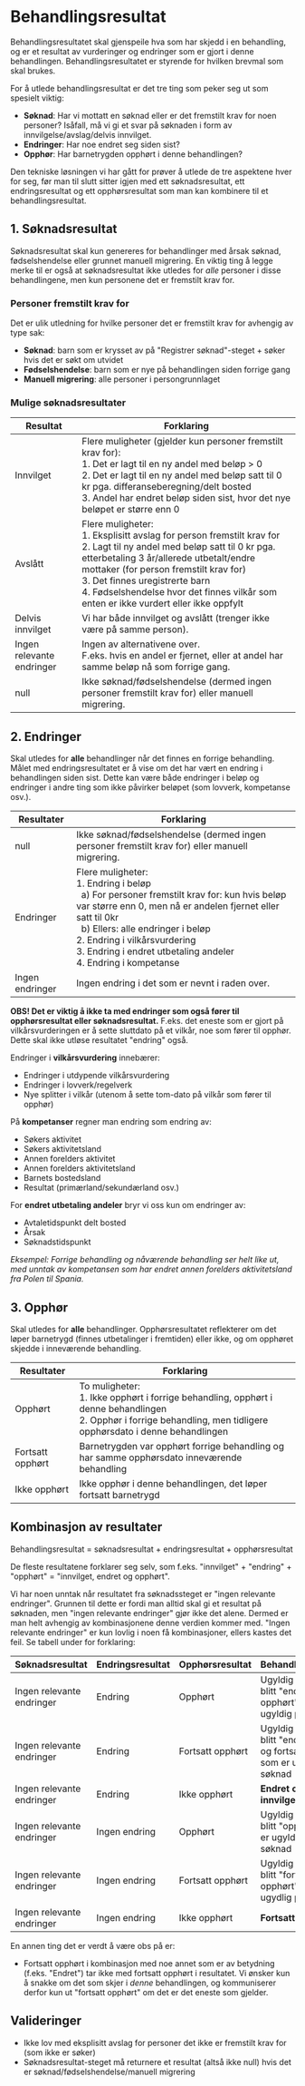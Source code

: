 # Behandlingsresultat
Behandlingsresultatet skal gjenspeile hva som har skjedd i en behandling, og er et resultat av vurderinger og endringer som er gjort i denne behandlingen. Behandlingsresultatet er styrende for hvilken brevmal som skal brukes.

For å utlede behandlingsresultat er det tre ting som peker seg ut som spesielt viktig:
- **Søknad**: Har vi mottatt en søknad eller er det fremstilt krav for noen personer? Isåfall, må vi gi et svar på søknaden i form av innvilgelse/avslag/delvis innvilget. 
- **Endringer**: Har noe endret seg siden sist? 
- **Opphør**: Har barnetrygden opphørt i denne behandlingen?

Den tekniske løsningen vi har gått for prøver å utlede de tre aspektene hver for seg, før man til slutt sitter igjen med ett søknadsresultat, ett endringsresultat og ett opphørsresultat som man kan kombinere til et behandlingsresultat.

## 1. Søknadsresultat
Søknadsresultat skal kun genereres for behandlinger med årsak søknad, fødselshendelse eller grunnet manuell migrering. En viktig ting å legge merke til er også at søknadsresultat ikke utledes for _alle_ personer i disse behandlingene, men kun personene det er fremstilt krav for.

### Personer fremstilt krav for
Det er ulik utledning for hvilke personer det er fremstilt krav for avhengig av type sak:
- **Søknad**: barn som er krysset av på "Registrer søknad"-steget + søker hvis det er søkt om utvidet
- **Fødselshendelse**: barn som er nye på behandlingen siden forrige gang
- **Manuell migrering**: alle personer i persongrunnlaget

### Mulige søknadsresultater

| Resultat                  | Forklaring                                                                                                                                                                                                                                                                                                                                        |
|---------------------------|---------------------------------------------------------------------------------------------------------------------------------------------------------------------------------------------------------------------------------------------------------------------------------------------------------------------------------------------------|
| Innvilget                 | Flere muligheter (gjelder kun personer fremstilt krav for):<br>1. Det er lagt til en ny andel med beløp > 0<br>2. Det er lagt til en ny andel med beløp satt til 0 kr pga. differanseberegning/delt bosted   <br>3. Andel har endret beløp siden sist, hvor det nye beløpet er større enn 0                                                       |
| Avslått                   | Flere muligheter:<br>1. Eksplisitt avslag for person fremstilt krav for<br>2. Lagt til ny andel med beløp satt til 0 kr pga. etterbetaling 3 år/allerede utbetalt/endre mottaker (for person fremstilt krav for) <br> 3. Det finnes uregistrerte barn <br> 4. Fødselshendelse hvor det finnes vilkår som enten er ikke vurdert eller ikke oppfylt |
| Delvis innvilget          | Vi har både innvilget og avslått (trenger ikke være på samme person).                                                                                                                                                                                                                                                                             |
| Ingen relevante endringer | Ingen av alternativene over. <br>F.eks. hvis en andel er fjernet, eller at andel har samme beløp nå som forrige gang.                                                                                                                                                                                                                             |
| null                      | Ikke søknad/fødselshendelse (dermed ingen personer fremstilt krav for) eller manuell migrering.                                                                                                                                                                                                                                                   |


## 2. Endringer
Skal utledes for **alle** behandlinger når det finnes en forrige behandling. Målet med endringsresultatet er å vise om det har vært en endring i behandlingen siden sist. 
Dette kan være både endringer i beløp og endringer i andre ting som ikke påvirker beløpet (som lovverk, kompetanse osv.). 


| Resultater      | Forklaring                                                                                                                                                                                                                                                                                                               |
|-----------------|--------------------------------------------------------------------------------------------------------------------------------------------------------------------------------------------------------------------------------------------------------------------------------------------------------------------------|
| null            | Ikke søknad/fødselshendelse (dermed ingen personer fremstilt krav for) eller manuell migrering.                                                                                                                                                                                                                          |
| Endringer       | Flere muligheter:<br>1. Endring i beløp <br>&nbsp; a) For personer fremstilt krav for: kun hvis beløp var større enn 0, men nå er andelen fjernet eller satt til 0kr <br>&nbsp; b) Ellers: alle endringer i beløp <br>2. Endring i vilkårsvurdering<br>3. Endring i endret utbetaling andeler<br>4. Endring i kompetanse |
| Ingen endringer | Ingen endring i det som er nevnt i raden over.                                                                                                                                                                                                                                                                           |

 
 **OBS! Det er viktig å ikke ta med endringer som også fører til opphørsresultat eller søknadsresultat.** F.eks. det eneste som er gjort på vilkårsvurderingen er å sette sluttdato på et vilkår, noe som fører til opphør. Dette skal ikke utløse resultatet "endring" også.

Endringer i **vilkårsvurdering** innebærer:
- Endringer i utdypende vilkårsvurdering
- Endringer i lovverk/regelverk
- Nye splitter i vilkår (utenom å sette tom-dato på vilkår som fører til opphør)

På **kompetanser** regner man endring som endring av:
- Søkers aktivitet
- Søkers aktivitetsland
- Annen forelders aktivitet
- Annen forelders aktivitetsland
- Barnets bostedsland
- Resultat (primærland/sekundærland osv.)

For **endret utbetaling andeler** bryr vi oss kun om endringer av:
- Avtaletidspunkt delt bosted
- Årsak
- Søknadstidspunkt

_Eksempel: Forrige behandling og nåværende behandling ser helt like ut, med unntak av kompetansen som har endret annen forelders aktivitetsland fra Polen til Spania._

## 3. Opphør
Skal utledes for **alle** behandlinger. Opphørsresultatet reflekterer om det løper barnetrygd (finnes utbetalinger i fremtiden) eller ikke, og om opphøret skjedde i inneværende behandling. 

| Resultater       | Forklaring                                                                                                                                                             |
|------------------|------------------------------------------------------------------------------------------------------------------------------------------------------------------------|
| Opphørt          | To muligheter:<br>1. Ikke opphørt i forrige behandling, opphørt i denne behandlingen<br>2. Opphør i forrige behandling, men tidligere opphørsdato i denne behandlingen |
| Fortsatt opphørt | Barnetrygden var opphørt forrige behandling og har samme opphørsdato inneværende behandling                                                                            |
| Ikke opphørt     | Ikke opphør i denne behandlingen, det løper fortsatt barnetrygd                                                                                                        |


## Kombinasjon av resultater
Behandlingsresultat = søknadsresultat + endringsresultat + opphørsresultat

De fleste resultatene forklarer seg selv, som f.eks. "innvilget" + "endring" + "opphørt" = "innvilget, endret og opphørt".

Vi har noen unntak når resultatet fra søknadssteget er "ingen relevante endringer". Grunnen til dette er fordi man alltid skal gi et resultat på søknaden, men "ingen relevante endringer" gjør ikke det alene. Dermed er man helt avhengig av kombinasjonene denne verdien kommer med. "Ingen relevante endringer" er kun lovlig i noen få kombinasjoner, ellers kastes det feil. Se tabell under for forklaring:

| Søknadsresultat           | Endringsresultat | Opphørsresultat  | Behandlingsresultat                                                                   |
|---------------------------|------------------|------------------|---------------------------------------------------------------------------------------|
| Ingen relevante endringer | Endring          | Opphørt          | Ugyldig - ville ha blitt "endret og opphørt" som er ugyldig på søknad                 |
| Ingen relevante endringer | Endring          | Fortsatt opphørt | Ugyldig - ville ha blitt "endret/endret og fortsatt opphørt" som er ugyldig på søknad |
| Ingen relevante endringer | Endring          | Ikke opphørt     | **Endret og fortsatt innvilget**                                                      |
| Ingen relevante endringer | Ingen endring    | Opphørt          | Ugyldig - ville ha blitt "opphørt" som er ugyldig på søknad                           |
| Ingen relevante endringer | Ingen endring    | Fortsatt opphørt | Ugyldig - ville ha blitt "fortsatt opphørt" som er ugydlig på søknad                  |
| Ingen relevante endringer | Ingen endring    | Ikke opphørt     | **Fortsatt innvilget**                                                                |

En annen ting det er verdt å være obs på er:
- Fortsatt opphørt i kombinasjon med noe annet som er av betydning (f.eks. "Endret") tar ikke med fortsatt opphørt i resultatet. Vi ønsker kun å snakke om det som skjer i _denne_ behandlingen, og kommuniserer derfor kun ut "fortsatt opphørt" om det er det eneste som gjelder.

## Valideringer
- Ikke lov med eksplisitt avslag for personer det ikke er fremstilt krav for (som ikke er søker)
- Søknadsresultat-steget må returnere et resultat (altså ikke null) hvis det er søknad/fødselshendelse/manuell migrering